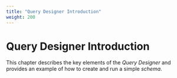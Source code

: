 ```yaml
---
title: "Query Designer Introduction"
weight: 200
---
```


# Query Designer Introduction

This chapter describes the key elements of the _Query Designer_ and provides an example of how to create and run a simple _schema_.